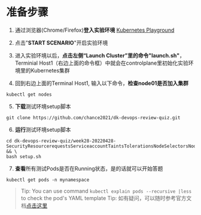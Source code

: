 # 准备步骤
1. 通过浏览器(Chrome/Firefox)**登入实验环境** [Kubernetes Playground](https://www.katacoda.com/courses/kubernetes/playground)

2. 点击"**START SCENARIO**"开启实验环境

3. 进入实验环境以后，**点击左侧“Launch Cluster”里的命令"launch.sh"**，Terminial Host1（右边上面的命令框）中就会在controlplane里初始化实验环境里的Kubernetes集群

4. 回到右边上面的Terminal Host1, 输入以下命令，**检查node01是否加入集群**
```
kubectl get nodes
```

5. **下载**测试环境setup脚本
```
git clone https://github.com/chance2021/dk-devops-review-quiz.git
```
6. **运行**测试环境setup脚本
```
cd dk-devops-review-quiz/week28-20220428-SecurityResourcerequestsServiceaccountTaintsTolerationsNodeSelectorsNodeaffinity && \
bash setup.sh
```
7. **查看**所有测试Pods是否在Running状态，是的话就可以开始答题
```
kubectl get pods -n mynamespace
```
> Tip: You can use command `kubectl explain pods --recursive |less` to check the pod's YAML template
> Tip: 如有疑问，可以随时参考官方文档[点击这里](https://kubernetes.io/docs/concepts/)
